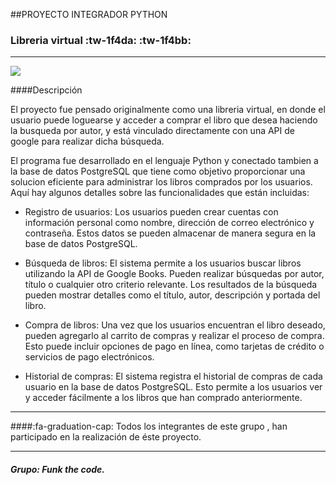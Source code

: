 ##PROYECTO INTEGRADOR PYTHON
### Libreria virtual :tw-1f4da: :tw-1f4bb:

------------
![](https://media3.giphy.com/media/v1.Y2lkPTc5MGI3NjExMml1eTh6ZGRvMjhzbmUxZWJpNXp2YXBnY2Fqb2dlbWRxOWdiYnpkMyZlcD12MV9pbnRlcm5hbF9naWZfYnlfaWQmY3Q9Zw/PI3QGKFN6XZUCMMqJm/giphy.gif)


####Descripción

El proyecto fue pensado originalmente como una libreria virtual, en donde el usuario puede loguearse y acceder a comprar el libro que desea haciendo la busqueda por autor, y está vinculado directamente con una API de google para realizar dicha búsqueda.

El programa fue desarrollado en el lenguaje Python y conectado tambien a la base de datos PostgreSQL que tiene como objetivo proporcionar una solucion eficiente para administrar los libros comprados por los usuarios. Aquí hay algunos detalles sobre las funcionalidades que están incluidas:

- Registro de usuarios: Los usuarios pueden crear cuentas con información personal como nombre, dirección de correo electrónico y contraseña. Estos datos se pueden almacenar de manera segura en la base de datos PostgreSQL.

- Búsqueda de libros: El sistema permite a los usuarios buscar libros utilizando la API de Google Books. Pueden realizar búsquedas por autor, título o cualquier otro criterio relevante. Los resultados de la búsqueda pueden mostrar detalles como el título, autor, descripción y portada del libro.

- Compra de libros: Una vez que los usuarios encuentran el libro deseado, pueden agregarlo al carrito de compras y realizar el proceso de compra. Esto puede incluir opciones de pago en línea, como tarjetas de crédito o servicios de pago electrónicos.

- Historial de compras: El sistema registra el historial de compras de cada usuario en la base de datos PostgreSQL. Esto permite a los usuarios ver y acceder fácilmente a los libros que han comprado anteriormente.

------------


####:fa-graduation-cap: Todos los integrantes de este grupo , han participado en la realización de éste proyecto.

------------
##### Grupo: Funk the code.

